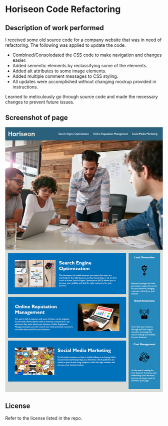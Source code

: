 # Horiseon Code Refactoring

## Description of work performed

I received some old source code for a company website that was in need of refactoring. The following was applied to update the code.

- Combined/Consolodated the CSS code to make navigation and changes easier.
- Added sementic elements by reclassifying some of the elements.
- Added alt attributes to some image elements.
- Added multiple comment messages to CSS styling.
- All updates were accomplished without changing mockup provided in instructions. 

Learned to meticulously go through source code and made the necessary changes to prevent future issues.

## Screenshot of page

![The-Horiseon-landing-page-including-a-header-with-nav-links,-main-sections-with-images,-aside-sections-with-images,-and-a-footer](./assets/01-html-css-git-homework-demo.png)


## License

Refer to the license listed in the repo.
